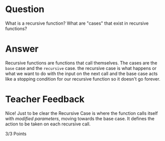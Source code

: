 # Question

What is a recursive function? What are "cases" that exist in recursive functions?

# Answer

Recursive functions are functions that call themselves. The cases are the `base` case and the `recursive` case. the recursive case is what happens or what we want to do with the input on the next call and the base case acts like a stopping condition for our recursive function so it doesn't go forever.

# Teacher Feedback

Nice! Just to be clear the Recursive Case is where the function calls itself with *modified parameters*, moving towards the base case. It defines the action to be taken on each recursive call.

3/3 Points
